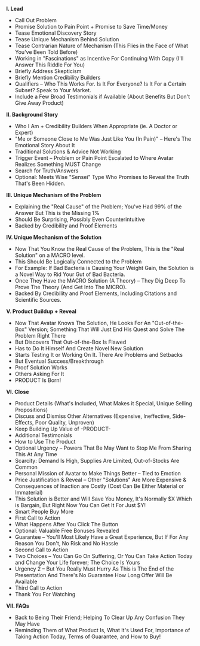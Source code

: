 **I. Lead**

- Call Out Problem
- Promise Solution to Pain Point + Promise to Save Time/Money
- Tease Emotional Discovery Story
- Tease Unique Mechanism Behind Solution
- Tease Contrarian Nature of Mechanism (This Flies in the Face of What You've Been Told Before)
- Working in "Fascinations" as Incentive For Continuing With Copy (I'll Answer This Riddle For You)
- Briefly Address Skepticism
- Briefly Mention Credibility Builders
- Qualifiers – Who This Works For. Is It For Everyone? Is It For a Certain Subset? Speak to Your Market.
- Include a Few Broad Testimonials if Available (About Benefits But Don't Give Away Product)

**II. Background Story**

- Who I Am + Credibility Builders When Appropriate (ie. A Doctor or Expert)
- "Me or Someone Close to Me Was Just Like You (In Pain)" – Here's The Emotional Story About It
- Traditional Solutions & Advice Not Working
- Trigger Event – Problem or Pain Point Escalated to Where Avatar Realizes Something MUST Change
- Search for Truth/Answers
- Optional: Meets Wise "Sensei" Type Who Promises to Reveal the Truth That's Been Hidden.

**III. Unique Mechanism of the Problem**

- Explaining the "Real Cause" of the Problem; You've Had 99% of the Answer But This is the Missing 1%
- Should Be Surprising, Possibly Even Counterintuitive
- Backed by Credibility and Proof Elements

**IV. Unique Mechanism of the Solution**

- Now That You Know the Real Cause of the Problem, This is the "Real Solution" on a MACRO level.
- This Should Be Logically Connected to the Problem
- For Example: If Bad Bacteria is Causing Your Weight Gain, the Solution is a Novel Way to Rid Your Gut of Bad Bacteria.
- Once They Have the MACRO Solution (A Theory) – They Dig Deep To Prove The Theory (And Get Into The MICRO).
- Backed By Credibility and Proof Elements, Including Citations and Scientific Sources.

**V. Product Buildup + Reveal**

- Now That Avatar Knows The Solution, He Looks For An "Out-of-the-Box" Version; Something That Will Just End His Quest and Solve The Problem Right There
- But Discovers That Out-of-the-Box Is Flawed
- Has to Do It Himself And Create Novel New Solution
- Starts Testing It or Working On It. There Are Problems and Setbacks
- But Eventual Success/Breakthrough
- Proof Solution Works
- Others Asking For It
- PRODUCT Is Born!

**VI. Close**

- Product Details (What's Included, What Makes it Special, Unique Selling Propositions)
- Discuss and Dismiss Other Alternatives (Expensive, Ineffective, Side-Effects, Poor Quality, Unproven)
- Keep Building Up Value of -PRODUCT-
- Additional Testimonials
- How to Use The Product
- Optional Urgency – Powers That Be May Want to Stop Me From Sharing This At Any Time
- Scarcity: Demand Is High, Supplies Are Limited, Out-of-Stocks Are Common
- Personal Mission of Avatar to Make Things Better – Tied to Emotion
- Price Justification & Reveal – Other "Solutions" Are More Expensive & Consequences of Inaction are Costly (Cost Can Be Either Material or Immaterial)
- This Solution is Better and Will Save You Money, It's Normally $X Which is Bargain, But Right Now You Can Get It For Just $Y!
- Smart People Buy More
- First Call to Action
- What Happens After You Click The Button
- Optional: Valuable Free Bonuses Revealed
- Guarantee – You'll Most Likely Have a Great Experience, But If For Any Reason You Don't, No Risk and No Hassle
- Second Call to Action
- Two Choices – You Can Go On Suffering, Or You Can Take Action Today and Change Your Life forever; The Choice Is Yours
- Urgency 2 – But You Really Must Hurry As This is The End of the Presentation And There's No Guarantee How Long Offer Will Be Available
- Third Call to Action
- Thank You For Watching

**VII. FAQs**

- Back to Being Their Friend; Helping To Clear Up Any Confusion They May Have
- Reminding Them of What Product Is, What It's Used For, Importance of Taking Action Today, Terms of Guarantee, and How to Buy!
